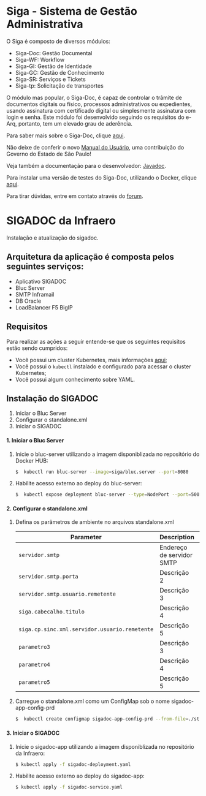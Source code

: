 Siga - Sistema de Gestão Administrativa
=======================================

O Siga é composto de diversos módulos:

- Siga-Doc: Gestão Documental
- Siga-WF: Workflow
- Siga-GI: Gestão de Identidade
- Siga-GC: Gestão de Conhecimento
- Siga-SR: Serviços e Tickets
- Siga-tp: Solicitação de transportes

O módulo mas popular, o Siga-Doc, é capaz de controlar o trâmite de documentos digitais ou físico, processos administrativos ou expedientes, usando assinatura com certificado digital ou simplesmente assinatura com login e senha. Este módulo foi desenvolvido seguindo os requisitos do e-Arq, portanto, tem um elevado grau de aderência.

Para saber mais sobre o Siga-Doc, clique [aqui](https://github.com/projeto-siga/siga/wiki/Sobre-o-Siga-Doc).

Não deixe de conferir o novo [Manual do Usuário](https://sway.com/6tcLGC0jYE7zUSBX), uma contribuição do Governo do Estado de São Paulo!

Veja também a documentação para o desenvolvedor: [Javadoc](http://projeto-siga.github.io/artifacts/javadoc/).

Para instalar uma versão de testes do Siga-Doc, utilizando o Docker, clique [aqui](https://github.com/projeto-siga/docker).

Para tirar dúvidas, entre em contato através do [forum](https://groups.google.com/forum/#!forum/siga-doc).


# SIGADOC da Infraero

Instalação e atualização do sigadoc.

## Arquitetura da aplicação é composta pelos seguintes serviços:

- Aplicativo SIGADOC
- Bluc Server
- SMTP Inframail
- DB Oracle
- LoadBalancer F5 BigIP

## Requisitos

Para realizar as ações a seguir entende-se que os seguintes requisitos estão sendo cumpridos:

- Você possui um cluster Kubernetes, mais informações [aqui](http://kubernetes.io);
- Você possui o `kubectl` instalado e configurado para acessar o cluster Kubernetes;
- Você possui algum conhecimento sobre YAML.

## Instalação do SIGADOC

1. Iniciar o Bluc Server
2. Configurar o standalone.xml
3. Iniciar o SIGADOC

#### 1. Iniciar o Bluc Server

1. Inicie o bluc-server utilizando a imagem disponiblizada no repositório do Docker HUB:

    ````bash
    $  kubectl run bluc-server --image=siga/bluc.server --port=8080
    ````

2. Habilite acesso externo ao deploy do bluc-server:

    ````bash
    $  kubectl expose deployment bluc-server --type=NodePort --port=50010 --nodePort=31060 --target-port=8080
    ````

#### 2. Configurar o standalone.xml

1. Defina os parâmetros de ambiente no arquivos standalone.xml

    | Parameter               | Description                                     | Default                |
    | ----------------------- | ----------------------------------------------- | ---------------------- |
    | `servidor.smtp` | Endereço de servidor SMTP  | `inframail.infraero.gov.br`    |
    | `servidor.smtp.porta`| Descrição 2 | `25`|
    | `servidor.smtp.usuario.remetente`| Descrição 3 | `valor3`|
    | `siga.cabecalho.titulo`| Descrição 4 | `INFRAERO`|
    | `siga.cp.sinc.xml.servidor.usuario.remetente`| Descrição 5 | `valor5`|
    | `parametro3`| Descrição 3 | `valor3`|
    | `parametro4`| Descrição 4 | `valor4`|
    | `parametro5`| Descrição 5 | `valor5`|

2. Carregue o standalone.xml como um ConfigMap sob o nome sigadoc-app-config-prd

    ````bash
    $  kubectl create configmap sigadoc-app-config-prd --from-file=./standalone.xml
    ````

#### 3. Iniciar o SIGADOC

1. Inicie o sigadoc-app utilizando a imagem disponiblizada no repositório da Infraero:

    ````bash
    $ kubectl apply -f sigadoc-deployment.yaml
    ````

2. Habilite acesso externo ao deploy do sigadoc-app:

    ````bash
    $ kubectl apply -f sigadoc-service.yaml
    ````
